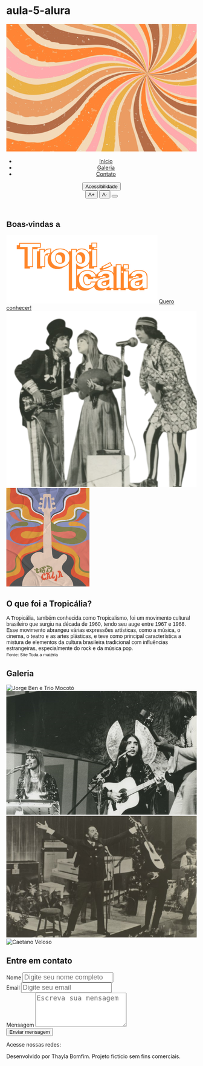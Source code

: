 # aula-5-alura
<!DOCTYPE html>
<html lang="pt-br">
<head>
    <meta charset="UTF-8">
    <meta name="viewport" content="width=device-width, initial-scale=1">
    <title>Tropicália - Acessível</title>
    <link href="https://cdnjs.cloudflare.com/ajax/libs/bootstrap/5.3.3/css/bootstrap.min.css" rel="stylesheet">
    <link rel="stylesheet" href="https://cdnjs.cloudflare.com/ajax/libs/bootstrap-icons/1.11.3/font/bootstrap-icons.min.css">
    <link rel="stylesheet" href="styles.css">
</head>
<body>
    <header class="bg-light border-bottom py-4">
        <nav class="container d-flex justify-content-between align-items-center">
            <img src=img/4965007.jpg"i" class="nav-img" alt="" loading="lazy">
            <ul class="nav mt-4">
                <li class="nav-item"><a class="nav-link link-dark fw-bold fs-5" href="#inicio">Início</a></li>
                <li class="nav-item"><a class="nav-link link-dark fw-bold fs-5" href="#galeria">Galeria</a></li>
                <li class="nav-item"><a class="nav-link link-dark fw-bold fs-5" href="#contato">Contato</a></li>
            </ul>
            <div id="acessibilidade" class="menu-acessibilidade">
                <button id="botao-acessibilidade" class="btn btn-outline-dark fw-bold" aria-expanded="false">Acessibilidade</button>
                <div id="opcoes-acessibilidade" class="opcoes-acessibilidade apresenta-lista">
                    <button id="aumentar-fonte" class="btn btn-dark fw-bold" aria-label="Aumentar o tamanho da fonte">A+</button>
                    <button id="diminuir-fonte" class="btn btn-dark fw-bold" aria-label="Diminuir o tamanho da fonte">A-</button>
                    <button id="alterna-contraste" class="btn btn-dark fw-bold" aria-label="Alternar o contraste de cores"><i class="bi bi-shadows"></i></button>
                </div>
            </div>
        </nav>
    </header>
    <main class="container my-5">
        <section id="inicio" class="my-5">
            <div class="inicio-fundo d-flex justify-content-between align-items-center bg-white p-4 rounded-4 shadow-sm">
                <div class="esquerda-conteudo">
                    <h1 class="display-4 text-dark fw-bold" style="font-family: 'Arial', sans-serif;">Boas-vindas a</h1>
                    <img src="img/logo-2.png" class="mb-3" width="400" height="180" loading="lazy" alt="Logo Tropicália Alternativa">
                    <a href="#tropicalia" class="btn btn-dark btn-lg botao-inicio fw-semibold">Quero conhecer!</a>
                </div>
                <img src="img/lossy-page1-640px-Os_Mutantes.tif (1).png" alt="O grupo musical Os Mutantes, três pessoas cantando em um microfone" class="img-fluid img-inicio rounded-4 shadow-sm">
            </div>
        </section>
        <section id="tropicalia" class="my-5 pt-6 secao-tropicalia" tabindex="0" aria-label="Seção explicativa sobre a tropicália">
            <div class="container d-flex align-items-center">
                <div class="col-4 d-flex justify-content-center">
                    <img src="img/image (1).png" class="rounded-pill shadow-sm" width="220" height="260" loading="lazy" alt="Imagem ilustrativa Tropicália">
                </div>
                <div class="col-7">
                    <h2 class="fw-bold text-dark">O que foi a Tropicália?</h2>
                    <p class="p-2 fs-5 text-dark" style="font-family: 'Arial', sans-serif;">
                        A Tropicália, também conhecida como Tropicalismo, foi um movimento cultural brasileiro que surgiu na década de 1960, tendo seu auge entre 1967 e 1968. Esse movimento abrangeu várias expressões artísticas, como a música, o cinema, o teatro e as artes plásticas, e teve como principal característica a mistura de elementos da cultura brasileira tradicional com influências estrangeiras, especialmente do rock e da música pop.
                        <br><small class="text-secondary">Fonte: Site Toda a matéria</small>
                    </p>
                </div>
            </div>
        </section>
        <section id="galeria" tabindex="0" aria-label="Seção de galeria de imagens">
            <h2 class="text-center pt-5 fw-bold text-dark">Galeria</h2>
            <div class="container p-3 mt-3 fundo-galeria bg-white rounded-4 shadow-sm">
                <div class="row justify-content-md-center">
                    <div class="col-md-4 mb-3">
                        <img src="img/lossy-page1-640px-Jorge_Ben_e_o_Trio_Mocotó_no_Teatro_da_Lagoa,_1971.tif.jpg"
                            class="img-fluid rounded-4 shadow-sm" loading="lazy" alt="Jorge Ben e Trio Mocotó">
                    </div>
                    <div class="col-md-4 mb-3">
                        <img src="img/lossy-page1-640px-Os_Mutantes_2.tif.jpg" class="img-fluid rounded-4 shadow-sm"
                            loading="lazy" alt="Os Mutantes">
                    </div>
                </div>
                <div class="row mt-4 justify-content-md-center">
                    <div class="col-md-4 mb-3">
                        <img src="img/lossy-page1-640px-Gilberto_Gil_nos_anos_1960.tif.jpg" class="img-fluid rounded-4 shadow-sm" loading="lazy" alt="Gilberto Gil">
                    </div>
                    <div class="col-md-4 mb-3">
                        <img src="img/lossy-page1-640px-Caetano_Veloso_no_III_Festival_da_Música_Popular.tif.jpg"
                            class="img-fluid rounded-4 shadow-sm" loading="lazy" alt="Caetano Veloso">
                    </div>
                </div>
            </div>
        </section>
        <section id="contato" class="my-5">
            <div class="container p-5 d-flex justify-content-center">
                <div class="col-md-8 col-lg-10 rounded-4 formulario bg-white shadow-sm">
                    <h2 class="mb-3 fw-bold text-dark">Entre em contato</h2>
                    <form>
                        <div class="form-group mb-3">
                            <label for="nome" class="fw-bold text-dark">Nome</label>
                            <input type="text" id="nome" name="nome" class="form-control rounded-3 mt-1"
                                placeholder="Digite seu nome completo" required style="font-size:18px;">
                        </div>
                        <div class="form-group mb-3">
                            <label for="email" class="fw-bold text-dark">Email</label>
                            <input type="email" id="email" name="email" class="form-control rounded-3 mt-1"
                                placeholder="Digite seu email" required style="font-size:18px;">
                        </div>
                        <div class="form-group mb-3">
                            <label for="mensagem" class="fw-bold text-dark">Mensagem</label>
                            <textarea id="mensagem" name="mensagem" class="form-control rounded-3 mt-2" rows="4"
                                placeholder="Escreva sua mensagem" required style="font-size:18px;"></textarea>
                        </div>
                        <div class="d-grid gap-2">
                            <button type="submit" class="btn btn-dark btn-lg rounded-pill">Enviar mensagem</button>
                        </div>
                    </form>
                </div>
            </div>
        </section>
    </main>
    <footer class="text-center p-3 bg-light border-top fst-italic">
        <p class="fw-bold text-dark">Acesse nossas redes:</p>
        <i class="bi bi-whatsapp fs-3 mx-2 text-dark"></i>
        <i class="bi bi-instagram fs-3 mx-2 text-dark"></i>
        <i class="bi bi-tiktok fs-3 mx-2 text-dark"></i>
        <p class="mt-3 text-secondary">Desenvolvido por Thayla Bomfim. Projeto fictício sem fins comerciais.</p>
    </footer>
    <script src="https://cdnjs.cloudflare.com/ajax/libs/scrollReveal.js/4.0.9/scrollreveal.js"></script>
    <script src="script.js"></script>
</body>
</html>